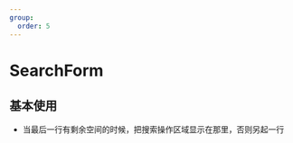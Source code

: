 ```yaml
---
group:
  order: 5
---
```


# SearchForm

## 基本使用

- 当最后一行有剩余空间的时候，把搜索操作区域显示在那里，否则另起一行

<code src="./demos/basic" />
